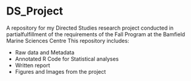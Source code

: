 # DS_Project
A repository for my Directed Studies research project conducted in partialfulfillment of the requirements of the Fall Program at the Bamfield Marine Sciences Centre
This repository includes:
- Raw data and Metadata
- Annotated R Code for Statistical analyses
- Written report
- Figures and Images from the project 
